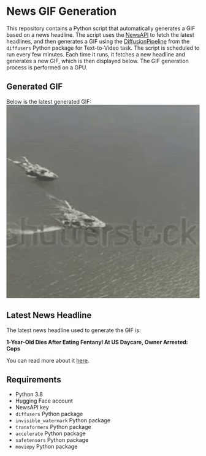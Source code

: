 # News GIF Generation
This repository contains a Python script that automatically generates a GIF based on a news headline. The script uses the [NewsAPI](https://newsapi.org/) to fetch the latest headlines, and then generates a GIF using the [DiffusionPipeline](https://github.com/huggingface/diffusers) from the `diffusers` Python package for Text-to-Video task.
The script is scheduled to run every few minutes. Each time it runs, it fetches a new headline and generates a new GIF, which is then displayed below. The GIF generation process is performed on a GPU.

## Generated GIF
Below is the latest generated GIF:
![Generated GIF](output.gif?raw=true&v=1695288858)

## Latest News Headline
The latest news headline used to generate the GIF is:

**1-Year-Old Dies After Eating Fentanyl At US Daycare, Owner Arrested: Cops**

You can read more about it [here](https://www.ndtv.com/world-news/1-year-old-dies-after-eating-fentanyl-at-us-daycare-owner-arrested-cops-4405737).

## Requirements
- Python 3.8
- Hugging Face account
- NewsAPI key
- `diffusers` Python package
- `invisible_watermark` Python package
- `transformers` Python package
- `accelerate` Python package
- `safetensors` Python package
- `moviepy` Python package

